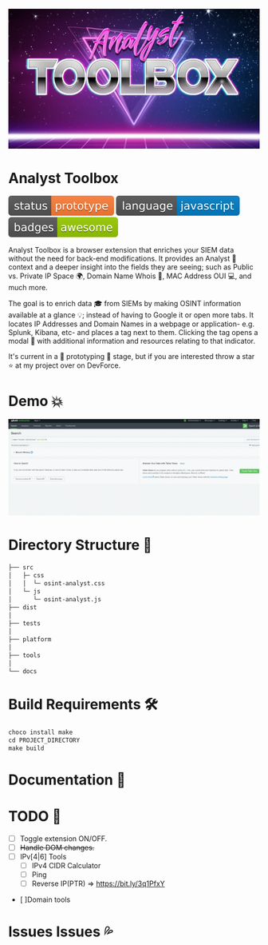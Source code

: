 ![](docs/assets/header.jpg)



# Analyst Toolbox
![](docs/assets/status-prototype.svg) ![](docs/assets/language-javascript.svg) ![](docs/assets/badges-awesome.svg)

Analyst Toolbox is a browser extension that enriches your SIEM data without the need for back-end modifications. It provides an Analyst 🧠 context and a deeper insight into the fields they are seeing; such as Public vs. Private IP Space 🌍, Domain Name Whois 💬, MAC Address OUI 💻, and much more.

The goal is to enrich data 🎓 from SIEMs by making OSINT information available at a glance 💡; instead of having to Google it or open more tabs. It locates IP Addresses and Domain Names in a webpage or application- e.g. Splunk, Kibana, etc- and places a tag next to them. Clicking the tag opens a modal 🌱 with additional information and resources relating to that indicator.

It's current in a 🚧 prototyping 🚧 stage, but if you are interested throw a star ⭐ at my project over on DevForce.


# Demo 💥

![](docs/assets/demo.gif)


# Directory Structure 📁
```
├── src
│   ├─ css
│   │  └─ osint-analyst.css
│   └─ js
│      └─ osint-analyst.js
├── dist
│
├── tests
│
├── platform
│
├── tools
│
└── docs
```



# Build Requirements 🛠️
```
choco install make
cd PROJECT_DIRECTORY
make build
```



# Documentation 📝



# TODO 📌
- [ ] Toggle extension ON/OFF.
- [ ] ~~Handle DOM changes.~~
- [ ] IPv[4|6] Tools
  - [ ] IPv4 CIDR Calculator
  - [ ] Ping
  - [ ] Reverse IP(PTR) => https://bit.ly/3q1PfxY
- [ ]Domain tools



# Issues Issues 💦
